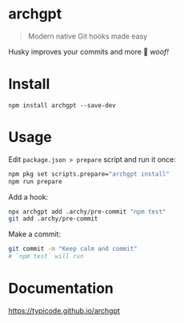 # archgpt

> Modern native Git hooks made easy

Husky improves your commits and more 🐶 *woof!*

# Install

```
npm install archgpt --save-dev
```

# Usage

Edit `package.json > prepare` script and run it once:

```sh
npm pkg set scripts.prepare="archgpt install"
npm run prepare
```

Add a hook:

```sh
npx archgpt add .archy/pre-commit "npm test"
git add .archy/pre-commit
```

Make a commit:

```sh
git commit -m "Keep calm and commit"
# `npm test` will run
```

# Documentation

https://typicode.github.io/archgpt

